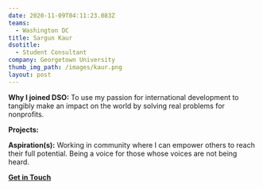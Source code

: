 ```yaml
---
date: 2020-11-09T04:11:23.083Z
teams:
  - Washington DC
title: Sargun Kaur
dsotitle:
  - Student Consultant
company: Georgetown University
thumb_img_path: /images/kaur.png
layout: post
---
```

**Why I joined DSO:** To use my passion for international development to tangibly make an impact on the world by solving real problems for nonprofits.

**Projects:** 

**Aspiration(s):** Working in community where I can empower others to reach their full potential. Being a voice for those whose voices are not being heard.

**[Get in Touch](mailto:sargunkaur@dsoglobal.org)**